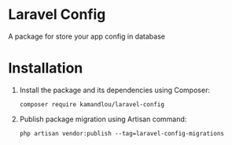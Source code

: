 # Laravel Config

A package for store your app config in database

# Installation

1. Install the package and its dependencies using Composer:

   `composer require kamandlou/laravel-config`
2. Publish package migration using Artisan command:

   `php artisan vendor:publish --tag=laravel-config-migrations`
